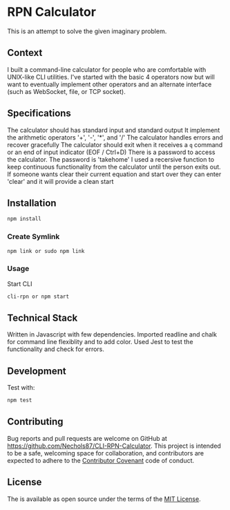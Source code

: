# RPN Calculator

This is an attempt to solve the given imaginary problem.


Context
-----------------

I built a command-line calculator for people who are comfortable with UNIX-like CLI utilities.
I've started with the basic 4 operators now but will want to eventually implement other operators and
an alternate interface (such as WebSocket, file, or TCP socket).


Specifications
-----------------

The calculator should has standard input and standard output
It implement the arithmetic operators '+', '-', '*', and '/'
The calculator handles errors and recover gracefully
The calculator should exit when it receives a `q` command or an end of input indicator (EOF / Ctrl+D)
There is a password to access the calculator. The password is 'takehome'
I used a recersive function to keep continuous functionality from the calculator until the person exits out. 
If someone wants clear their current equation and start over they can enter 'clear' and it will provide a clean start

## Installation

```sh
npm install
```

### Create Symlink

```sh
npm link or sudo npm link
```

### Usage

Start CLI
```sh
cli-rpn or npm start
```

## Technical Stack

Written in Javascript with few dependencies. Imported readline and chalk for command line flexiblity and to add color. Used Jest to test the functionality and check for errors.  


## Development

Test with:
```sh
npm test
```

## Contributing

Bug reports and pull requests are welcome on GitHub at https://github.com/Nechols87/CLI-RPN-Calculator. This project is intended to be a safe, welcoming space for collaboration, and contributors are expected to adhere to the [Contributor Covenant](http://contributor-covenant.org) code of conduct.

## License

The is available as open source under the terms of the [MIT License](http://opensource.org/licenses/MIT).
